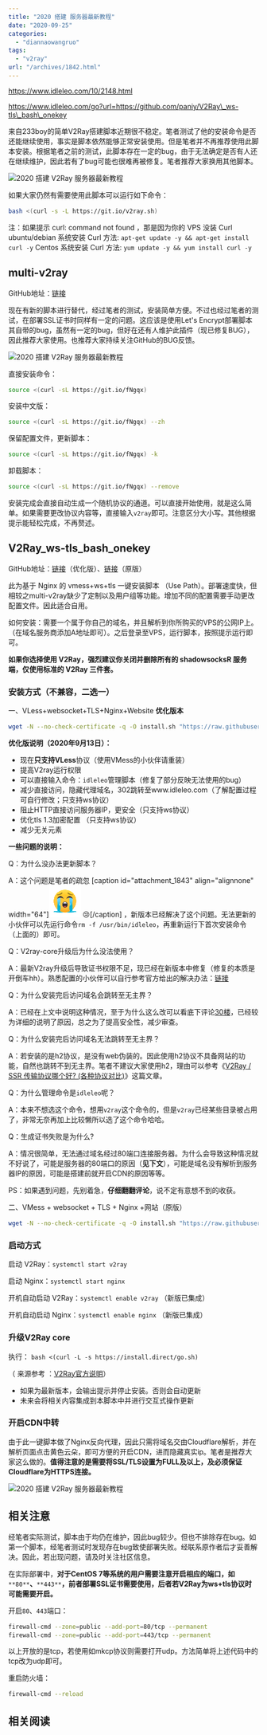 ```yaml
---
title: "2020 搭建 服务器最新教程"
date: "2020-09-25"
categories: 
  - "diannaowangruo"
tags: 
  - "v2ray"
url: "/archives/1842.html"
---
```


https://www.idleleo.com/10/2148.html

https://www.idleleo.com/go?url=https://github.com/paniy/V2Ray\_ws-tls\_bash\_onekey

来自233boy的简单V2Ray搭建脚本近期很不稳定。笔者测试了他的安装命令是否还能继续使用，事实是脚本依然能够正常安装使用。但是笔者并不再推荐使用此脚本安装。根据笔者之前的测试，此脚本存在一定的bug，由于无法确定是否有人还在继续维护，因此若有了bug可能也很难再被修复。笔者推荐大家换用其他脚本。

![2020 搭建 V2Ray 服务器最新教程](https://i.idleleo.com/wp-content/uploads/2019/05/20190519202007-1024x510.jpg.webp?imageView2/0/interlace/1/q/100|watermark/1/image/aHR0cHM6Ly9pLmlkbGVsZW8uY29tL3dwLWNvbnRlbnQvdGhlbWVzL3BhbnlpLXRoZW1lL2ltZy9sb2dvLXN5LXcucG5n/dissolve/80/gravity/SouthEast/dx/0/dy/3)

如果大家仍然有需要使用此脚本可以运行如下命令：

```bash
bash <(curl -s -L https://git.io/v2ray.sh)
```

注：如果提示 curl: command not found ，那是因为你的 VPS 没装 Curl ubuntu/debian 系统安装 Curl 方法: `apt-get update -y && apt-get install curl -y` Centos 系统安装 Curl 方法: `yum update -y && yum install curl -y`

## multi-v2ray

GitHub地址：[链接](https://www.idleleo.com/go?url=https://github.com/Jrohy/multi-v2ray)

现在有新的脚本进行替代，经过笔者的测试，安装简单方便。不过也经过笔者的测试，在部署SSL证书时同样有一定的问题。这应该是使用Let's Encrypt部署脚本其自带的bug，虽然有一定的bug，但好在还有人维护此插件（现已修复BUG），因此推荐大家使用。也推荐大家持续关注GitHub的BUG反馈。

![2020 搭建 V2Ray 服务器最新教程](https://i.idleleo.com/wp-content/uploads/2019/05/20190519203446.jpg.webp?imageView2/0/interlace/1/q/100|watermark/1/image/aHR0cHM6Ly9pLmlkbGVsZW8uY29tL3dwLWNvbnRlbnQvdGhlbWVzL3BhbnlpLXRoZW1lL2ltZy9sb2dvLXN5LXcucG5n/dissolve/80/gravity/SouthEast/dx/0/dy/3)

直接安装命令：

```bash
source <(curl -sL https://git.io/fNgqx)
```

安装中文版：

```bash
source <(curl -sL https://git.io/fNgqx) --zh
```

保留配置文件，更新脚本：

```bash
source <(curl -sL https://git.io/fNgqx) -k
```

卸载脚本：

```bash
source <(curl -sL https://git.io/fNgqx) --remove
```

安装完成会直接自动生成一个随机协议的通道。可以直接开始使用，就是这么简单。如果需要更改协议内容等，直接输入`v2ray`即可。注意区分大小写。其他根据提示能轻松完成，不再赘述。

## V2Ray\_ws-tls\_bash\_onekey

GitHub地址：[链接](https://www.idleleo.com/go?url=https://github.com/paniy/V2Ray_ws-tls_bash_onekey)（优化版）、[链接](https://www.idleleo.com/go?url=https://github.com/wulabing/V2Ray_ws-tls_bash_onekey)（原版）

此为基于 Nginx 的 vmess+ws+tls 一键安装脚本 （Use Path）。部署速度快，但相较之multi-v2ray缺少了定制以及用户组等功能。增加不同的配置需要手动更改配置文件。因此适合自用。

如何安装：需要一个属于你自己的域名，并且解析到你所购买的VPS的公网IP上。（在域名服务商添加A地址即可）。之后登录至VPS，运行脚本，按照提示运行即可。

**如果你选择使用 V2Ray，强烈建议你关闭并删除所有的 shadowsocksR 服务端，仅使用标准的 V2Ray 三件套。**

### 安装方式（不兼容，二选一）

一、VLess+websocket+TLS+Nginx+Website **优化版本**

```bash
wget -N --no-check-certificate -q -O install.sh "https://raw.githubusercontent.com/paniy/V2Ray_ws-tls_bash_onekey/master/install.sh" && chmod +x install.sh && bash install.sh
```

**优化版说明（2020年9月13日）：**

- 现在**只支持VLess**协议（使用VMess的小伙伴请重装）
- 提高V2ray运行权限
- 可以直接输入命令：`idleleo`管理脚本（修复了部分反映无法使用的bug）
- 减少直接访问，隐藏代理域名，302跳转至www.idleleo.com（了解配置过程可自行修改；只支持ws协议）
- 阻止HTTP直接访问服务器IP，更安全（只支持ws协议）
- 优化tls 1.3加密配置 （只支持ws协议）
- 减少无关元素

**一些问题的说明：**

Q：为什么没办法更新脚本？

A：这个问题是笔者的疏忽 \[caption id="attachment\_1843" align="alignnone" width="64"\][![:cry:](/images/2020/09/826d7fc73e6dca2bad26fafc9c38239c.gif)](/images/2020/09/826d7fc73e6dca2bad26fafc9c38239c.gif) :cry:\[/caption\] ，新版本已经解决了这个问题。无法更新的小伙伴可以先运行命令`rm -f /usr/bin/idleleo`，再重新运行下首次安装命令（上面的）即可。

Q：V2ray-core升级后为什么没法使用？

A：最新V2ray升级后导致证书权限不足，现已经在新版本中修复（修复的本质是开倒车hh）。熟悉配置的小伙伴可以自行参考官方给出的解决办法：[链接](https://www.idleleo.com/go?url=https://github.com/v2fly/fhs-install-v2ray/wiki/Insufficient-permissions-when-using-certificates)

Q：为什么安装完后访问域名会跳转至无主界？

A：已经在上文中说明这种情况，至于为什么这么改可以看底下评论[30楼](https://www.idleleo.com/09/2148.html#anchor-comment-583)，已经较为详细的说明了原因，总之为了提高安全性，减少审查。

Q：为什么安装完后访问域名无法跳转至无主界？

A：若安装的是h2协议，是没有web伪装的。因此使用h2协议不具备网站的功能，自然也跳转不到无主界。笔者不建议大家使用h2，理由可以参考《[V2Ray / SSR 传输协议哪个好? (各种协议对比)](https://www.idleleo.com/05/2071.html)》这篇文章。

Q：为什么管理命令是`idleleo`呢？

A：本来不想选这个命令，想用`v2ray`这个命令的，但是`v2ray`已经某些目录被占用了，非常无奈再加上比较懒所以选了这个命令哈哈。

Q：生成证书失败是为什么?

A：情况很简单，无法通过域名经过80端口连接服务器。为什么会导致这种情况就不好说了，可能是服务器的80端口的原因（**见下文**），可能是域名没有解析到服务器IP的原因，可能是搭建前就开启CDN的原因等等。

PS：如果遇到问题，先别着急，**仔细翻翻评论**，说不定有意想不到的收获。

二、VMess + websocket + TLS + Nginx +网站（原版）

```bash
wget -N --no-check-certificate -q -O install.sh "https://raw.githubusercontent.com/wulabing/V2Ray_ws-tls_bash_onekey/master/install.sh" && chmod +x install.sh && bash install.sh
```

### 启动方式

启动 V2Ray：`systemctl start v2ray`

启动 Nginx：`systemctl start nginx`

开机自动启动 V2Ray：`systemctl enable v2ray` （新版已集成）

开机自动启动 Nginx：`systemctl enable nginx` （新版已集成）

### 升级V2Ray core

执行： `bash <(curl -L -s https://install.direct/go.sh)`

（ 来源参考 ：[V2Ray官方说明](https://www.idleleo.com/go?url=https://www.v2ray.com/chapter_00/install.html)）

- 如果为最新版本，会输出提示并停止安装。否则会自动更新
- 未来会将相关内容集成到本脚本中并进行交互式操作更新

### 开启CDN中转

由于此一键脚本做了Nginx反向代理，因此只需将域名交由Cloudflare解析，并在解析页面点击黄色云朵，即可方便的开启CDN，进而隐藏真实ip。笔者是推荐大家这么做的。**值得注意的是需要将SSL/TLS设置为FULL及以上，及必须保证Cloudflare为HTTPS连接。**

![2020 搭建 V2Ray 服务器最新教程](https://i.idleleo.com/wp-content/uploads/2019/06/20190606204659-1024x282.jpg.webp?imageView2/0/interlace/1/q/100|watermark/1/image/aHR0cHM6Ly9pLmlkbGVsZW8uY29tL3dwLWNvbnRlbnQvdGhlbWVzL3BhbnlpLXRoZW1lL2ltZy9sb2dvLXN5LXcucG5n/dissolve/80/gravity/SouthEast/dx/0/dy/3)

## 相关注意

经笔者实际测试，脚本由于均仍在维护，因此bug较少。但也不排除存在bug。如第一个脚本，经笔者测试时发现存在bug致使部署失败。经联系原作者后才妥善解决。因此，若出现问题，请及时关注社区信息。

在实际部署中，**对于CentOS 7等系统的用户需要注意开启相应的端口，如**`**80**`**、**`**443**`**，前者部署SSL证书需要使用，后者若V2Ray为ws+tls协议时可能需要开启。**

开启`80`、`443`端口：

```bash
firewall-cmd --zone=public --add-port=80/tcp --permanent
firewall-cmd --zone=public --add-port=443/tcp --permanent
```

以上开放的是tcp，若使用如mkcp协议则需要打开udp。方法简单将上述代码中的tcp改为udp即可。

重启防火墙：

```bash
firewall-cmd --reload
```

## 相关阅读
